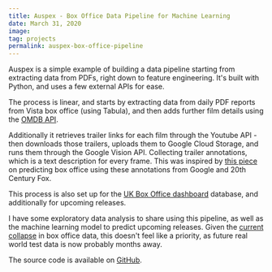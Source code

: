 ```yaml
---
title: Auspex - Box Office Data Pipeline for Machine Learning
date: March 31, 2020
image: 
tag: projects
permalink: auspex-box-office-pipeline
---
```


Auspex is a simple example of building a data pipeline starting from extracting data from PDFs, right down to feature engineering. It's built with Python, and uses a few external APIs for ease.

The process is linear, and starts by extracting data from daily PDF reports from Vista box office (using Tabula), and then adds further film details using the [OMDB API](http://www.omdbapi.com).

Additionally it retrieves trailer links for each film through the Youtube API - then downloads those trailers, uploads them to Google Cloud Storage, and runs them through the Google Vision API. Collecting trailer annotations, which is a text description for every frame. This was inspired by [this piece](https://cloud.google.com/blog/products/ai-machine-learning/how-20th-century-fox-uses-ml-to-predict-a-movie-audience) on predicting box office using these annotations from Google and 20th Century Fox.

This process is also set up for the [UK Box Office dashboard](https://boxoffice.rae.li) database, and additionally for upcoming releases.

I have some exploratory data analysis to share using this pipeline, as well as the machine learning model to predict upcoming releases. Given the [current collapse](https://www.theguardian.com/film/2020/mar/24/us-box-office-zero-revenue-first-time-ever-coronavirus-the-invisible-man) in box office data, this doesn't feel like a priority, as future real world test data is now probably months away.

The source code is available on [GitHub](https://github.com/AndyRae/auspex).
